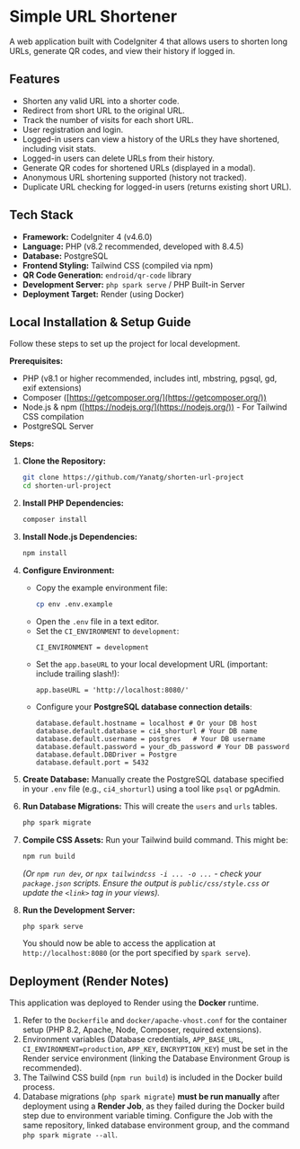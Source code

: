 # Simple URL Shortener

A web application built with CodeIgniter 4 that allows users to shorten long URLs, generate QR codes, and view their history if logged in.

## Features

* Shorten any valid URL into a shorter code.
* Redirect from short URL to the original URL.
* Track the number of visits for each short URL.
* User registration and login.
* Logged-in users can view a history of the URLs they have shortened, including visit stats.
* Logged-in users can delete URLs from their history.
* Generate QR codes for shortened URLs (displayed in a modal).
* Anonymous URL shortening supported (history not tracked).
* Duplicate URL checking for logged-in users (returns existing short URL).

## Tech Stack

* **Framework:** CodeIgniter 4 (v4.6.0)
* **Language:** PHP (v8.2 recommended, developed with 8.4.5)
* **Database:** PostgreSQL
* **Frontend Styling:** Tailwind CSS (compiled via npm)
* **QR Code Generation:** `endroid/qr-code` library
* **Development Server:** `php spark serve` / PHP Built-in Server
* **Deployment Target:** Render (using Docker)

## Local Installation & Setup Guide

Follow these steps to set up the project for local development.

**Prerequisites:**

* PHP (v8.1 or higher recommended, includes intl, mbstring, pgsql, gd, exif extensions)
* Composer ([https://getcomposer.org/](https://getcomposer.org/))
* Node.js & npm ([https://nodejs.org/](https://nodejs.org/)) - For Tailwind CSS compilation
* PostgreSQL Server

**Steps:**

1.  **Clone the Repository:**
    ```bash
    git clone https://github.com/Yanatg/shorten-url-project
    cd shorten-url-project
    ```

2.  **Install PHP Dependencies:**
    ```bash
    composer install
    ```

3.  **Install Node.js Dependencies:**
    ```bash
    npm install
    ```

4.  **Configure Environment:**
    * Copy the example environment file:
        ```bash
        cp env .env.example
        ```
    * Open the `.env` file in a text editor.
    * Set the `CI_ENVIRONMENT` to `development`:
        ```dotenv
        CI_ENVIRONMENT = development
        ```
    * Set the `app.baseURL` to your local development URL (important: include trailing slash!):
        ```dotenv
        app.baseURL = 'http://localhost:8080/'
        ```
    * Configure your **PostgreSQL database connection details**:
        ```dotenv
        database.default.hostname = localhost # Or your DB host
        database.default.database = ci4_shorturl # Your DB name
        database.default.username = postgres   # Your DB username
        database.default.password = your_db_password # Your DB password
        database.default.DBDriver = Postgre
        database.default.port = 5432
        ```

5.  **Create Database:** Manually create the PostgreSQL database specified in your `.env` file (e.g., `ci4_shorturl`) using a tool like `psql` or pgAdmin.

6.  **Run Database Migrations:** This will create the `users` and `urls` tables.
    ```bash
    php spark migrate
    ```

7.  **Compile CSS Assets:** Run your Tailwind build command. This might be:
    ```bash
    npm run build
    ```
    *(Or `npm run dev`, or `npx tailwindcss -i ... -o ...` - check your `package.json` scripts. Ensure the output is `public/css/style.css` or update the `<link>` tag in your views).*

8.  **Run the Development Server:**
    ```bash
    php spark serve
    ```
    You should now be able to access the application at `http://localhost:8080` (or the port specified by `spark serve`).

## Deployment (Render Notes)

This application was deployed to Render using the **Docker** runtime.

1.  Refer to the `Dockerfile` and `docker/apache-vhost.conf` for the container setup (PHP 8.2, Apache, Node, Composer, required extensions).
2.  Environment variables (Database credentials, `APP_BASE_URL`, `CI_ENVIRONMENT=production`, `APP_KEY`, `ENCRYPTION_KEY`) must be set in the Render service environment (linking the Database Environment Group is recommended).
3.  The Tailwind CSS build (`npm run build`) is included in the Docker build process.
4.  Database migrations (`php spark migrate`) **must be run manually** after deployment using a **Render Job**, as they failed during the Docker build step due to environment variable timing. Configure the Job with the same repository, linked database environment group, and the command `php spark migrate --all`.
